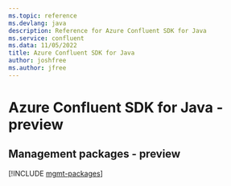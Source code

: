 ```yaml
---
ms.topic: reference
ms.devlang: java
description: Reference for Azure Confluent SDK for Java
ms.service: confluent
ms.data: 11/05/2022
title: Azure Confluent SDK for Java
author: joshfree
ms.author: jfree
---
```

# Azure Confluent SDK for Java - preview

## Management packages - preview
[!INCLUDE [mgmt-packages](confluent-mgmt-index.md)]